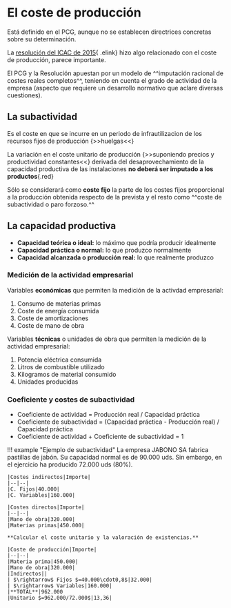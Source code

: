 # El coste de producción

Está definido en el PCG, aunque no se establecen directrices concretas sobre su determinación.

La [resolución del ICAC de 2015](https://www.supercontable.com/informacion/Contabilidad/Resolucion_de_14_de_abril_de_2015-_del_ICAC-_por_la_que_.html){ .elink} hizo algo relacionado con el coste de producción, parece importante.

El PCG y la Resolución apuestan por un modelo de ^^imputación racional de costes reales completos^^, teniendo en cuenta el grado de actividad de la empresa (aspecto que requiere un desarrollo normativo que aclare diversas cuestiones).

## La subactividad

Es el coste en que se incurre en un periodo de infrautilizacion de los recursos fijos de producción {>>huelgas<<}

La variación en el coste unitario de producción {>>suponiendo precios y productividad constantes<<} derivada del desaprovechamiento de la capacidad productiva de las instalaciones **no deberá ser imputado a los productos**{.red}

Sólo se considerará como **coste fijo** la parte de los costes fijos proporcional a la producción obtenida respecto de la prevista y el resto como ^^coste de subactividad o paro forzoso.^^

## La capacidad productiva

- **Capacidad teórica o ideal:** lo máximo que podría producir idealmente
- **Capacidad práctica o normal:** lo que produzco normalmente
- **Capacidad alcanzada o producción real:** lo que realmente produzco

### Medición de la actividad empresarial

Variables **económicas** que permiten la medición de la activdad empresarial:

1. Consumo de materias primas
2. Coste de energía consumida
3. Coste de amortizaciones
4. Coste de mano de obra

Variables **técnicas** o unidades de obra que permiten la medición de la actividad empresarial:

1. Potencia eléctrica consumida
2. Litros de combustible utilizado
3. Kilogramos de material consumido
4. Unidades producidas

### Coeficiente y costes de subactividad

- Coeficiente de actividad = Producción real / Capacidad práctica
- Coeficiente de subactividad = (Capacidad práctica - Producción real) / Capacidad práctica
- Coeficiente de actividad + Coeficiente de subactividad = 1

!!! example "Ejemplo de subactividad"
    La empresa JABONO SA fabrica pastillas de jabón. Su capacidad normal es de 90.000 uds. Sin embargo, en el ejercicio ha producido 72.000 uds (80%).

    |Costes indirectos|Importe|
    |--|--|
    |C. Fijos|40.000|
    |C. Variables|160.000|

    |Costes directos|Importe|
    |--|--|
    |Mano de obra|320.000|
    |Materias primas|450.000|

    **Calcular el coste unitario y la valoración de existencias.**

    |Coste de producción|Importe|
    |--|--|
    |Materia prima|450.000|
    |Mano de obra|320.000|
    |Indirectos||
    | $\rightarrow$ Fijos $=40.000\cdot0,8$|32.000|
    | $\rightarrow$ Variables|160.000|
    |**TOTAL**|962.000
    |Unitario $=962.000/72.000$|13,36|
